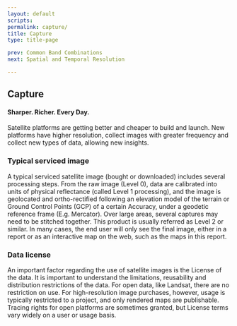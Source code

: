 ```yaml
---
layout: default
scripts:
permalink: capture/
title: Capture
type: title-page

prev: Common Band Combinations
next: Spatial and Temporal Resolution

---
```


## Capture

#### Sharper. Richer. Every Day.

Satellite platforms are getting better and cheaper to build and launch. New platforms have higher resolution, collect images with greater frequency and collect new types of data, allowing new insights.

### Typical serviced image

A typical serviced satellite image (bought or downloaded) includes several processing steps. From the raw image (Level 0), data are calibrated into units of physical reflectance (called Level 1 processing), and the image is geolocated and ortho-rectified following an elevation model of the terrain or Ground Control Points (GCP) of a certain Accuracy, under a geodetic reference frame (E.g. Mercator). Over large areas, several captures may need to be stitched together. This product is usually referred as Level 2 or similar. In many cases, the end user will only see the final image, either in a report or as an interactive map on the web, such as the maps in this report.

### Data license

An important factor regarding the use of satellite images is the License of the data. It is important to understand the limitations, reusability and distribution restrictions of the data. For open data, like Landsat, there are no restriction on use. For high-resolution image purchases, however, usage is typically restricted to a project, and only rendered maps are publishable. Tracing rights for open platforms are sometimes granted, but License terms vary widely on a user or usage basis.

<div class="table-container">
  <div id="capabilityTable" class=""></div>
</div>
